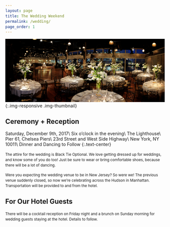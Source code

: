 ```yaml
---
layout: page
title: The Wedding Weekend
permalink: /wedding/
page_order: 1
---
```


![The Lighthouse](/images/lighthouse.jpg){:.img-responsive .img-thumbnail}

## Ceremony + Reception
Saturday, December 9th, 2017\\
Six o’clock in the evening\\
The Lighthouse\\
Pier 61, Chelsea Piers\\
23rd Street and West Side Highway\\
New York, NY 10011\\
Dinner and Dancing to Follow
{:.text-center}

<small>The attire for the wedding is Black Tie Optional. We love getting dressed up for weddings, and know some of you do too! Just be sure to wear or bring comfortable shoes, because there will be a lot of dancing.</small>

<small>Were you expecting the wedding venue to be in New Jersey? So were we! The previous venue suddenly closed, so now we’re celebrating across the Hudson in Manhattan. Transportation will be provided to and from the hotel.</small>

## For Our Hotel Guests

<small>There will be a cocktail reception on Friday night and a brunch on Sunday morning for wedding guests staying at the hotel. Details to follow.</small>
